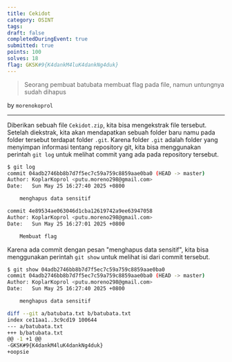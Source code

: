 ```yaml
---
title: Cekidot
category: OSINT
tags: 
draft: false
completedDuringEvent: true
submitted: true
points: 100
solves: 18
flag: GKSK#9{K4dankM4luK4dankNg4duk}
---
```

> Seorang pembuat batubata membuat flag pada file, namun untungnya sudah dihapus

by `morenokoprol`

---

Diberikan sebuah file `Cekidot.zip`, kita bisa mengekstrak file tersebut. Setelah diekstrak, kita akan mendapatkan sebuah folder baru namu pada folder tersebut terdapat folder `.git`. Karena folder `.git` adalah folder yang menyimpan informasi tentang repository git, kita bisa menggunakan perintah `git log` untuk melihat commit yang ada pada repository tersebut.

```bash
$ git log                                       
commit 04adb2746bb8b7d7f5ec7c59a759c8859aae0ba0 (HEAD -> master)
Author: KoplarKoprol <putu.moreno298@gmail.com>
Date:   Sun May 25 16:27:40 2025 +0800

    menghapus data sensitif

commit 4e89534ae063046d1cba12619742a9ee63947058
Author: KoplarKoprol <putu.moreno298@gmail.com>
Date:   Sun May 25 16:27:01 2025 +0800

    Membuat flag
```

Karena ada commit dengan pesan "menghapus data sensitif", kita bisa menggunakan perintah `git show` untuk melihat isi dari commit tersebut.

```bash
$ git show 04adb2746bb8b7d7f5ec7c59a759c8859aae0ba0
commit 04adb2746bb8b7d7f5ec7c59a759c8859aae0ba0 (HEAD -> master)
Author: KoplarKoprol <putu.moreno298@gmail.com>
Date:   Sun May 25 16:27:40 2025 +0800

    menghapus data sensitif

diff --git a/batubata.txt b/batubata.txt
index ce11aa1..3c9cd19 100644
--- a/batubata.txt
+++ b/batubata.txt
@@ -1 +1 @@
-GKSK#9{K4dankM4luK4dankNg4duk}
+oopsie
```

